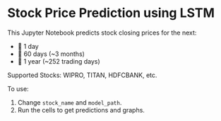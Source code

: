 # Stock Price Prediction using LSTM

This Jupyter Notebook predicts stock closing prices for the next:
- 📆 1 day
- 📆 60 days (~3 months)
- 📆 1 year (~252 trading days)

Supported Stocks: WIPRO, TITAN, HDFCBANK, etc.

To use:
1. Change `stock_name` and `model_path`.
2. Run the cells to get predictions and graphs.


